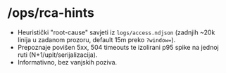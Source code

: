 # /ops/rca-hints
- Heuristički "root-cause" savjeti iz `logs/access.ndjson` (zadnjih ~20k linija u zadanom prozoru, default 15m preko `?window=`).
- Prepoznaje povišen 5xx, 504 timeouts te izolirani p95 spike na jednoj ruti (N+1/upit/serijalizacija).
- Informativno, bez vanjskih poziva.
